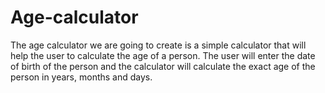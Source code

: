 # Age-calculator
The age calculator we are going to create is a simple calculator that will help the user to calculate the age of a person.  The user will enter the date of birth of the person and the calculator will calculate the exact age of the person in years, months and days.
